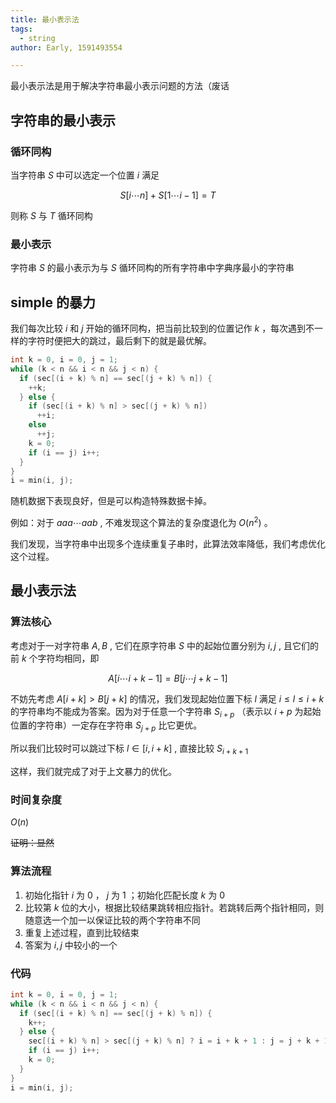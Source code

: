 ```yaml
---
title: 最小表示法
tags:
  - string
author: Early, 1591493554

---
```


最小表示法是用于解决字符串最小表示问题的方法（废话

## 字符串的最小表示

### 循环同构

当字符串 $S$ 中可以选定一个位置 $i$ 满足

$$
S[i\cdots n]+S[1\cdots i-1]=T
$$

则称 $S$ 与 $T$ 循环同构

### 最小表示

字符串 $S$ 的最小表示为与 $S$ 循环同构的所有字符串中字典序最小的字符串

## simple 的暴力

我们每次比较 $i$ 和 $j$ 开始的循环同构，把当前比较到的位置记作 $k$ ，每次遇到不一样的字符时便把大的跳过，最后剩下的就是最优解。

```cpp
int k = 0, i = 0, j = 1;
while (k < n && i < n && j < n) {
  if (sec[(i + k) % n] == sec[(j + k) % n]) {
    ++k;
  } else {
    if (sec[(i + k) % n] > sec[(j + k) % n])
      ++i;
    else
      ++j;
    k = 0;
    if (i == j) i++;
  }
}
i = min(i, j);
```

随机数据下表现良好，但是可以构造特殊数据卡掉。

例如：对于 $aaa\cdots aab$ , 不难发现这个算法的复杂度退化为 $O(n^2)$ 。

我们发现，当字符串中出现多个连续重复子串时，此算法效率降低，我们考虑优化这个过程。

## 最小表示法

### 算法核心

考虑对于一对字符串 $A,B$ , 它们在原字符串 $S$ 中的起始位置分别为 $i,j$ , 且它们的前 $k$ 个字符均相同，即

$$
A[i \cdots i+k-1]=B[j \cdots j+k-1]
$$

不妨先考虑 $A[i+k]>B[j+k]$ 的情况，我们发现起始位置下标 $l$ 满足 $i\le l\le i+k$ 的字符串均不能成为答案。因为对于任意一个字符串 $S_{i+p}$ （表示以 $i+p$ 为起始位置的字符串）一定存在字符串 $S_{j+p}$ 比它更优。

所以我们比较时可以跳过下标 $l\in [i,i+k]$ , 直接比较 $S_{i+k+1}$ 

这样，我们就完成了对于上文暴力的优化。

### 时间复杂度

 $O(n)$ 

~~证明：显然~~

### 算法流程

1.  初始化指针 $i$ 为 $0$ ， $j$ 为 $1$ ；初始化匹配长度 $k$ 为 $0$ 
2.  比较第 $k$ 位的大小，根据比较结果跳转相应指针。若跳转后两个指针相同，则随意选一个加一以保证比较的两个字符串不同
3.  重复上述过程，直到比较结束
4.  答案为 $i,j$ 中较小的一个

### 代码

```cpp
int k = 0, i = 0, j = 1;
while (k < n && i < n && j < n) {
  if (sec[(i + k) % n] == sec[(j + k) % n]) {
    k++;
  } else {
    sec[(i + k) % n] > sec[(j + k) % n] ? i = i + k + 1 : j = j + k + 1;
    if (i == j) i++;
    k = 0;
  }
}
i = min(i, j);
```
